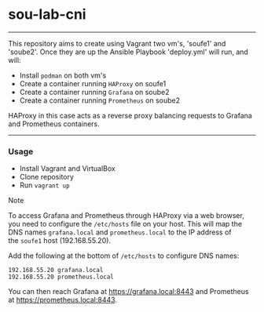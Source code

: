 # sou-lab-cni
---

This repository aims to create using Vagrant two vm's, 'soufe1' and 'soube2'. Once they are up the Ansible Playbook 'deploy.yml' will run, and will:

- Install `podman`  on both vm's
- Create a container running `HAProxy` on soufe1
- Create a container running `Grafana` on soube2
- Create a container running `Prometheus` on soube2

HAProxy in this case acts as a reverse proxy balancing requests to Grafana and Prometheus containers.

--- 
### **Usage**

- Install Vagrant and VirtualBox
- Clone repository
- Run `vagrant up`

> [!NOTE]
> To access Grafana and Prometheus through HAProxy via a web browser, you need to configure the `/etc/hosts` file on your host. This will map the DNS names `grafana.local` and `prometheus.local` to the IP address of the `soufe1` host (192.168.55.20).

Add the following at the bottom of `/etc/hosts` to configure DNS names:

```
192.168.55.20 grafana.local 
192.168.55.20 prometheus.local
```

You can then reach Grafana at https://grafana.local:8443 and Prometheus at https://prometheus.local:8443.
